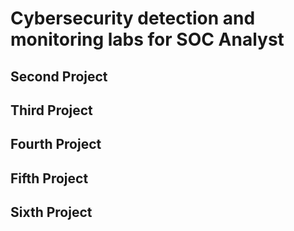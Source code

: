 <h1>Cybersecurity detection and monitoring labs for SOC Analyst</h1>

## Second Project 


Third Project
--------------


Fourth Project 
--------------


Fifth Project
--------------

Sixth Project
--------------
